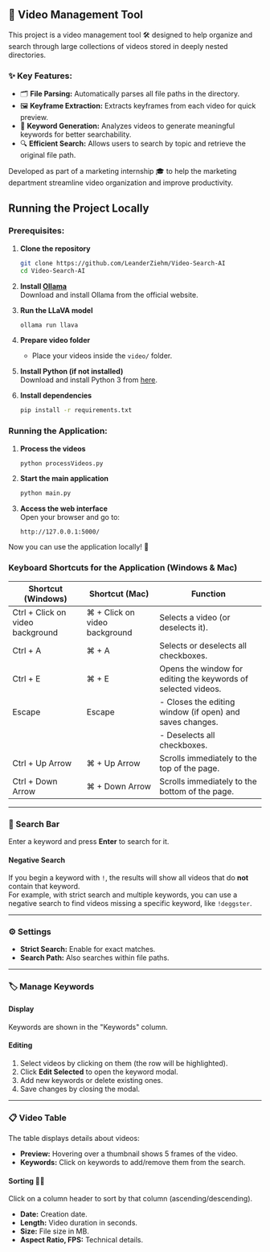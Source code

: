 ## 📂 Video Management Tool  

This project is a video management tool 🛠️ designed to help organize and search through large collections of videos stored in deeply nested directories.  

### ✨ Key Features:  
- 🗂 **File Parsing:** Automatically parses all file paths in the directory.  
- 🖼️ **Keyframe Extraction:** Extracts keyframes from each video for quick preview.  
- 🔑 **Keyword Generation:** Analyzes videos to generate meaningful keywords for better searchability.  
- 🔍 **Efficient Search:** Allows users to search by topic and retrieve the original file path.  

Developed as part of a marketing internship 🎓 to help the marketing department streamline video organization and improve productivity.

## Running the Project Locally

### Prerequisites:
1. **Clone the repository**  
   ```bash
   git clone https://github.com/LeanderZiehm/Video-Search-AI
   cd Video-Search-AI
   ```
   
2. **Install [Ollama](https://ollama.com/)**  
   Download and install Ollama from the official website.

3. **Run the LLaVA model**  
   ```bash
   ollama run llava
   ```

4. **Prepare video folder**  
   - Place your videos inside the `video/` folder.

5. **Install Python (if not installed)**  
   Download and install Python 3 from [here](https://www.python.org/downloads/).

6. **Install dependencies**  
   ```bash
   pip install -r requirements.txt
   ```

### Running the Application:
1. **Process the videos**  
   ```bash
   python processVideos.py
   ```

2. **Start the main application**  
   ```bash
   python main.py
   ```

3. **Access the web interface**  
   Open your browser and go to:  
   ```
   http://127.0.0.1:5000/
   ```

Now you can use the application locally! 🚀

### Keyboard Shortcuts for the Application (Windows & Mac)

| **Shortcut (Windows)**   | **Shortcut (Mac)**         | **Function**                                                                 |
|---------------------------|----------------------------|-------------------------------------------------------------------------------|
| Ctrl + Click on video background | ⌘ + Click on video background | Selects a video (or deselects it).                                           |
| Ctrl + A                 | ⌘ + A                      | Selects or deselects all checkboxes.                                         |
| Ctrl + E                 | ⌘ + E                      | Opens the window for editing the keywords of selected videos.                |
| Escape                   | Escape                     | - Closes the editing window (if open) and saves changes.                     |
|                           |                            | - Deselects all checkboxes.                                                  |
| Ctrl + Up Arrow          | ⌘ + Up Arrow               | Scrolls immediately to the top of the page.                                  |
| Ctrl + Down Arrow        | ⌘ + Down Arrow             | Scrolls immediately to the bottom of the page.                               |

---

### 🔎 Search Bar  
Enter a keyword and press **Enter** to search for it.

#### Negative Search  
If you begin a keyword with `!`, the results will show all videos that do **not** contain that keyword.  
For example, with strict search and multiple keywords, you can use a negative search to find videos missing a specific keyword, like `!deggster`.

---

### ⚙️ Settings  
- **Strict Search:** Enable for exact matches.  
- **Search Path:** Also searches within file paths.  

---

### 🏷️ Manage Keywords  

#### Display  
Keywords are shown in the "Keywords" column.

#### Editing  
1. Select videos by clicking on them (the row will be highlighted).  
2. Click **Edit Selected** to open the keyword modal.  
3. Add new keywords or delete existing ones.  
4. Save changes by closing the modal.

---

### 📋 Video Table  
The table displays details about videos:

- **Preview:** Hovering over a thumbnail shows 5 frames of the video.  
- **Keywords:** Click on keywords to add/remove them from the search.  

#### Sorting 🔽🔼  
Click on a column header to sort by that column (ascending/descending).  
- **Date:** Creation date.  
- **Length:** Video duration in seconds.  
- **Size:** File size in MB.  
- **Aspect Ratio, FPS:** Technical details.